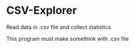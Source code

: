 # CSV-Explorer
Read data in .csv file and collect statistics

This program must make somethink with .csv file
